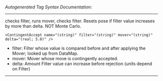 _Autogenerated Tag Syntax Documentation:_

---
checks filter, runs mover, checks filter.  Resets pose if filter value increases by more than delta. NOT Monte Carlo.

```
<ContingentAccept name="(string)" filter="(string)" mover="(string)" delta="(real; 5.0)" />
```

-   filter: Filter whose value is compared before and after applying the Mover; looked up from DataMap.
-   mover: Mover whose move is contingently accepted.
-   delta: Amount Filter value can increase before rejection (units depend on Filter)

---
